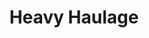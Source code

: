 ---
layout: child_layout/cargo_categories_category
title: Heavy Haulage
permalink: /cargo-categories/heavy-haulage/
hero: /assets/img/content/hero/fullsize/earthmoving-equipment.jpg
hero_classes: is-fullscreen
content_type: cargo_category
---